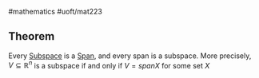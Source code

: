 #mathematics #uoft/mat223 

## Theorem
Every [Subspace](Subspace.md) is a [Span](Span.md), and every span is a subspace. More precisely, $V \subseteq\mathbb{R}^n$ is a subspace if and only if $V=spanX$ for some set $X$